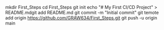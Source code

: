mkdir First_Steps 
cd First_Steps 
git init
echo "# My First CI/CD Project" &gt; README.mdgit add README.md
git commit -m "Initial commit"
git temote add origin https://github.com/GRAW634/First_Steps.git
git push -u origin main
